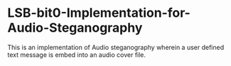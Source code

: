 # LSB-bit0-Implementation-for-Audio-Steganography
This is an implementation of Audio steganography wherein a user defined text message is embed into an audio cover file.
